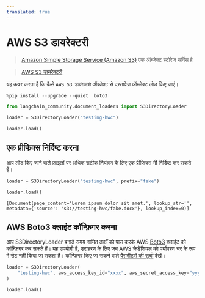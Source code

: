 ```yaml
---
translated: true
---
```


# AWS S3 डायरेक्टरी

>[Amazon Simple Storage Service (Amazon S3)](https://docs.aws.amazon.com/AmazonS3/latest/userguide/using-folders.html) एक ऑब्जेक्ट स्टोरेज सर्विस है

>[AWS S3 डायरेक्टरी](https://docs.aws.amazon.com/AmazonS3/latest/userguide/using-folders.html)

यह कवर करता है कि कैसे `AWS S3 डायरेक्टरी` ऑब्जेक्ट से दस्तावेज़ ऑब्जेक्ट लोड किए जाएं।

```python
%pip install --upgrade --quiet  boto3
```

```python
from langchain_community.document_loaders import S3DirectoryLoader
```

```python
loader = S3DirectoryLoader("testing-hwc")
```

```python
loader.load()
```

## एक प्रीफिक्स निर्दिष्ट करना

आप लोड किए जाने वाले फ़ाइलों पर अधिक सटीक नियंत्रण के लिए एक प्रीफिक्स भी निर्दिष्ट कर सकते हैं।

```python
loader = S3DirectoryLoader("testing-hwc", prefix="fake")
```

```python
loader.load()
```

```output
[Document(page_content='Lorem ipsum dolor sit amet.', lookup_str='', metadata={'source': 's3://testing-hwc/fake.docx'}, lookup_index=0)]
```

## AWS Boto3 क्लाइंट कॉन्फ़िगर करना

आप S3DirectoryLoader बनाते समय नामित तर्कों को पास करके AWS [Boto3](https://boto3.amazonaws.com/v1/documentation/api/latest/index.html) क्लाइंट को कॉन्फ़िगर कर सकते हैं।
यह उपयोगी है, उदाहरण के लिए जब AWS क्रेडेंशियल को पर्यावरण चर के रूप में सेट नहीं किया जा सकता है।
कॉन्फ़िगर किए जा सकने वाले [पैरामीटरों की सूची](https://boto3.amazonaws.com/v1/documentation/api/latest/reference/core/session.html#boto3.session.Session) देखें।

```python
loader = S3DirectoryLoader(
    "testing-hwc", aws_access_key_id="xxxx", aws_secret_access_key="yyyy"
)
```

```python
loader.load()
```
